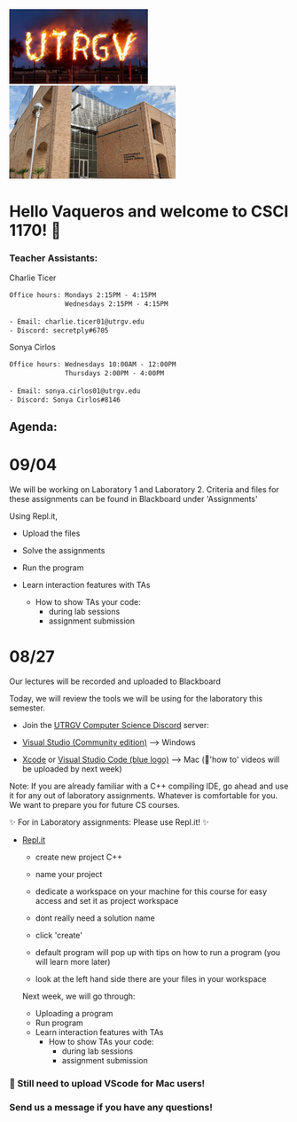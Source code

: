 <img src="utrgv2020_CS1170/utrgv pic.jpeg" width="250px" height="auto">

<img src="utrgv2020_CS1170/eieab-2.jpg" width="300px" height="auto">


# Hello Vaqueros and welcome to CSCI 1170! :partying_face:

### Teacher Assistants:

   Charlie Ticer 
   
    Office hours: Mondays 2:15PM - 4:15PM
                  Wednesdays 2:15PM - 4:15PM
                  
    - Email: charlie.ticer01@utrgv.edu
    - Discord: secretply#6705
 

   Sonya Cirlos 
  
    Office hours: Wednesdays 10:00AM - 12:00PM 
                  Thursdays 2:00PM - 4:00PM
                  
    - Email: sonya.cirlos01@utrgv.edu
    - Discord: Sonya Cirlos#8146
  
## Agenda:

#  09/04

We will be working on Laboratory 1 and Laboratory 2. 
Criteria and files for these assignments can be found in Blackboard under 'Assignments'


Using Repl.it, 
  - Upload the files 
  - Solve the assignments
  - Run the program 
  
  
  - Learn interaction features with TAs
      - How to show TAs your code:
        - during lab sessions
        - assignment submission
                  
 


#  08/27
Our lectures will be recorded and uploaded to Blackboard 

Today, we will review the tools we will be using for the laboratory this semester. 

- Join the [UTRGV Computer Science Discord](https://discord.gg/VNhhrrF) server: 

- [Visual Studio (Community edition)](https://visualstudio.microsoft.com/downloads/) --> Windows 

- [Xcode](https://apps.apple.com/us/app/xcode/id497799835?mt=12) or [Visual Studio Code (blue logo)](https://code.visualstudio.com/download) --> Mac            (:movie_camera:'how to' videos will be uploaded by next week)
 

 Note: If you are already familiar with a C++ compiling IDE, go ahead and use it for any out of laboratory assignments. Whatever is comfortable for you. We want to prepare you for future CS courses. 
 

:sparkles: For in Laboratory assignments: Please use Repl.it! :sparkles:

- [Repl.it](https://repl.it)

    - create new project C++ 
    - name your project
    - dedicate a workspace on your machine for this course for easy access and set it as project workspace
    - dont really need a solution name
    - click 'create'
    
    - default program will pop up with tips on how to run a program (you will learn more later) 
    - look at the left hand side there are your files in your workspace
    
    
   Next week, we will go through: 
     - Uploading a program
     - Run program 
     - Learn interaction features with TAs
         - How to show TAs your code:
           - during lab sessions
           - assignment submission
                  
### :movie_camera: Still need to upload VScode for Mac users!



           
### Send us a message if you have any questions!  

